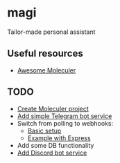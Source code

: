 # magi
Tailor-made personal assistant

## Useful resources

- [Awesome Moleculer](https://github.com/moleculerjs/awesome-moleculer)

## TODO

- [Create Moleculer project](https://moleculer.services/docs/0.14/usage.html#Create-a-Moleculer-project)
- [Add simple Telegram bot service](https://github.com/yagop/node-telegram-bot-api)
- Switch from polling to webhooks:
  - [Basic setup](https://github.com/yagop/node-telegram-bot-api/blob/master/doc/usage.md#webhooks)
  - [Example with Express](https://github.com/yagop/node-telegram-bot-api/blob/master/examples/webhook/express.js)
- Add some DB functionality
- [Add Discord bot service](https://discord.js.org/#/)

